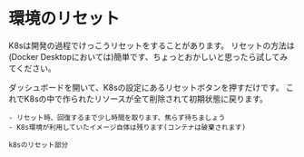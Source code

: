 # 環境のリセット

K8sは開発の過程でけっこうリセットをすることがあります。
リセットの方法は(Docker Desktopにおいては)簡単です、ちょっとおかしいと思ったら試してみてください。

ダッシュボードを開いて、K8sの設定にあるリセットボタンを押すだけです。
これでK8sの中で作られたリソースが全て削除されて初期状態に戻ります。

```{note}
- リセット時、回復するまで少し時間を取ります、焦らず待ちましょう
- K8s環境が利用していたイメージ自体は残ります(コンテナは破棄されます)
```

```{figure} ./images/reset-k8s.png
k8sのリセット部分
```

